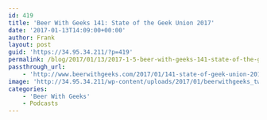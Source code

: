 ```yaml
---
id: 419
title: 'Beer With Geeks 141: State of the Geek Union 2017'
date: '2017-01-13T14:09:00+00:00'
author: Frank
layout: post
guid: 'https://34.95.34.211/?p=419'
permalink: /blog/2017/01/13/2017-1-5-beer-with-geeks-141-state-of-the-geek-union-2017/
passthrough_url:
    - 'http://www.beerwithgeeks.com/2017/01/141-state-of-geek-union-2017.html'
image: 'http://34.95.34.211/wp-content/uploads/2017/01/beerwithgeeks_twittercard-1.jpg'
categories:
    - 'Beer With Geeks'
    - Podcasts
---
```


<div class="
          image-block-outer-wrapper
          layout-caption-hidden
          design-layout-inline
          
          
          
        " data-test="image-block-inline-outer-wrapper"><figure class="
              sqs-block-image-figure
              intrinsic
            " style="max-width:250px;"><div class="image-block-wrapper" data-animation-override="" data-animation-role="image"><div class="sqs-image-shape-container-element
              
          
        
              has-aspect-ratio
            " style="
                position: relative;
                
                  padding-bottom:100%;
                
                overflow: hidden;
              "><noscript>![](https://images.squarespace-cdn.com/content/v1/5070e334e4b00907bc18faef/1483668621048-KTJTNL29D9KW6YU3CF27/image-asset.jpeg)</noscript>![](https://images.squarespace-cdn.com/content/v1/5070e334e4b00907bc18faef/1483668621048-KTJTNL29D9KW6YU3CF27/image-asset.jpeg)</div></div></figure></div>[This week on Beer With Geeks](http://www.beerwithgeeks.com/2017/01/141-state-of-geek-union-2017.html), Frank and Tim look ahead at 2017 and the movies, comics, and TV they’re most looking forward to in the new year. Cheers!

<div class="sqs-audio-embed" data-author="Thought Bubble Audio" data-color-theme="dark" data-design-style="minimal" data-duration-in-ms="" data-mime-type="audio/mpeg" data-show-download="true" data-title="Beer With Geeks 141: State of the Geek Union 2017" data-url="http://www.podtrac.com/pts/redirect.mp3/archive.org/download/BWG141/BWG141.mp3"></div>